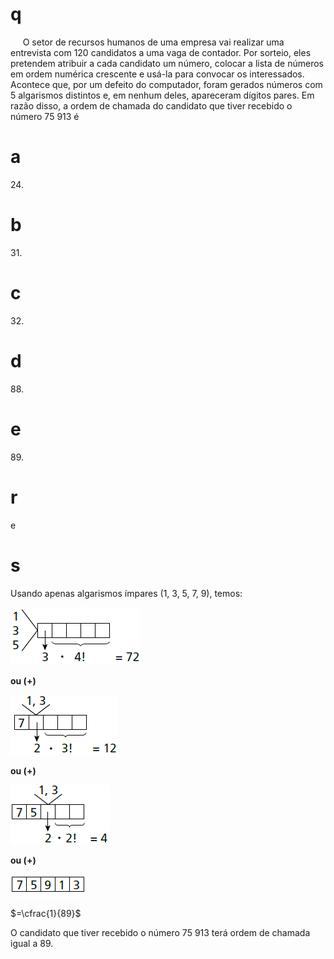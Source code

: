 # q
     O setor de recursos humanos de uma empresa vai realizar uma entrevista com 120 candidatos a uma vaga de contador. Por sorteio, eles pretendem atribuir a cada candidato um número, colocar a lista de números em ordem numérica crescente e usá-la para convocar os interessados. Acontece que, por um defeito do computador, foram gerados números com 5 algarismos distintos e, em nenhum deles, apareceram dígitos pares. Em razão disso, a ordem de chamada do candidato que tiver recebido o número 75 913 é

# a
24\.

# b
31\.

# c
32\.

# d
88\.

# e
89\.

# r
e

# s
Usando apenas algarismos ímpares (1, 3, 5, 7, 9), temos:

![](b48e5c42-e69f-bebf-79b6-95f88c6569cf.png)

**ou (+)**

![](7905ab96-bfcb-f9a3-4050-2878f06a9c59.png)

**ou (+)**

**![](5b7a17c6-c807-0bf5-1273-701f4cc229f9.png)**

**ou (+)**

![](46c2de1e-5172-541c-772a-a18352a99d4c.png)

$=\cfrac{1}{89}$

O candidato que tiver recebido o número 75 913 terá ordem de chamada igual a 89.
